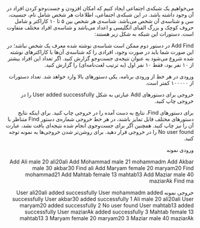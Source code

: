 <div dir="rtl">
می‌خواهیم یک شبکه‌ی اجتماعی ایجاد کنیم که امکان افزودن و جست‌وجو کردن افراد در آن وجود داشته باشد. در این شبکه‌ی اجتماعی، اطلاعات هر شخص شامل نام، جنسیت، سن و شناسه‌ی آن شخص می‌باشد. شناسه‌ی هر شخص بین ۵ تا ۱۰ کاراکتر و شامل حروف کوچک و بزرگ الفبای انگلیسی و اعداد می‌باشد و شناسه‌ی افراد مختلف متفاوت است. دستورات این شبکه به شکل زیر هستند:

Add <username> <gender> <age> <id>
Find <id>
در دستور دوم ممکن است شناسه‌ی نوشته شده معرف یک شخص نباشد؛ در این صورت شما باید در صورت وجود، افرادی را که شناسه‌ی آن‌ها با کاراکترهای نوشته شده شروع می‌شود به عنوان نتیجه‌ی جست‌وجو گزارش کنید. اگر تعداد این افراد بیشتر از ۱۰ نفر بود، فقط ۱۰ نفر اول (به ترتیب لغت‌نامه‌ای) را گزارش کنید.

ورودی
در هر خط از ورودی برنامه، یکی دستورهای بالا وارد خواهد شد. تعداد دستورات از ۱۰۰۰۰۰ کمتر است.

خروجی
برای دستورهای Add عبارتی به شکل User <id> added successfully را در خروجی چاپ کنید.

برای دستورهای Find، نتایج به دست آمده را در خروجی چاپ کنید. برای اینکه نتایج دستورهای مختلف قابل تمایز باشند، در هر خط خروجی شماره‌ی دستور Find متناظر با آن را نیز چاپ کنید. همچنین اگر برای جست‌وجوی انجام شده نتیجه‌ای یافت نشد، عبارت No user found را در خروجی قرار دهید. برای روشن‌تر شدن خروجی‌ها به نمونه توجه کنید.

ورودی نمونه

Add Ali male 20 ali20ali
Add Mohammad male 21 mohammadm
Add Akbar male 30 akbar30
Find ali
Add Maryam female 20 maryam20
Find mohammad21
Add Mahtab female 13 mahtab13
Add Maziar male 40 maziarAk
Find ma


خروجی نمونه
User ali20ali added successfully
User mohammadm added successfully
User akbar30 added successfully
1 Ali male 20 ali20ali
User maryam20 added successfully
2 No user found
User mahtab13 added successfully
User maziarAk added successfully
3 Mahtab female 13 mahtab13
3 Maryam female 20 maryam20
3 Maziar male 40 maziarAk

</div>